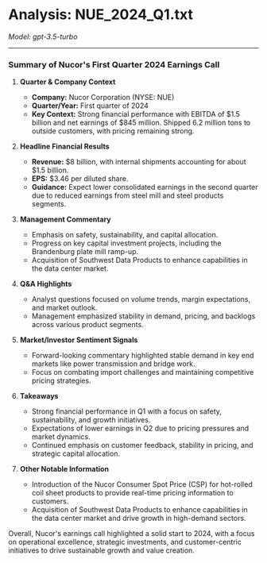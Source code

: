 # Analysis: NUE_2024_Q1.txt

*Model: gpt-3.5-turbo*

---

### Summary of Nucor's First Quarter 2024 Earnings Call

1. **Quarter & Company Context**
   - **Company:** Nucor Corporation (NYSE: NUE)
   - **Quarter/Year:** First quarter of 2024
   - **Key Context:** Strong financial performance with EBITDA of $1.5 billion and net earnings of $845 million. Shipped 6.2 million tons to outside customers, with pricing remaining strong.

2. **Headline Financial Results**
   - **Revenue:** $8 billion, with internal shipments accounting for about $1.5 billion.
   - **EPS:** $3.46 per diluted share.
   - **Guidance:** Expect lower consolidated earnings in the second quarter due to reduced earnings from steel mill and steel products segments.

3. **Management Commentary**
   - Emphasis on safety, sustainability, and capital allocation.
   - Progress on key capital investment projects, including the Brandenburg plate mill ramp-up.
   - Acquisition of Southwest Data Products to enhance capabilities in the data center market.

4. **Q&A Highlights**
   - Analyst questions focused on volume trends, margin expectations, and market outlook.
   - Management emphasized stability in demand, pricing, and backlogs across various product segments.

5. **Market/Investor Sentiment Signals**
   - Forward-looking commentary highlighted stable demand in key end markets like power transmission and bridge work.
   - Focus on combating import challenges and maintaining competitive pricing strategies.

6. **Takeaways**
   - Strong financial performance in Q1 with a focus on safety, sustainability, and growth initiatives.
   - Expectations of lower earnings in Q2 due to pricing pressures and market dynamics.
   - Continued emphasis on customer feedback, stability in pricing, and strategic capital allocation.

7. **Other Notable Information**
   - Introduction of the Nucor Consumer Spot Price (CSP) for hot-rolled coil sheet products to provide real-time pricing information to customers.
   - Acquisition of Southwest Data Products to enhance capabilities in the data center market and drive growth in high-demand sectors.

Overall, Nucor's earnings call highlighted a solid start to 2024, with a focus on operational excellence, strategic investments, and customer-centric initiatives to drive sustainable growth and value creation.